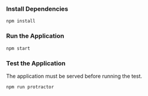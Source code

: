 ### Install Dependencies
```
npm install
```

### Run the Application
```
npm start
```

### Test the Application
The application must be served before running the test.

```
npm run protractor
```